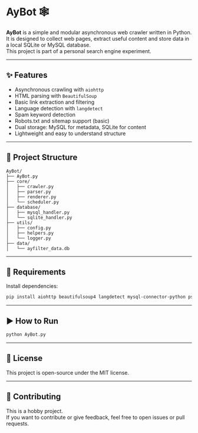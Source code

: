 # AyBot 🕸️

**AyBot** is a simple and modular asynchronous web crawler written in Python.  
It is designed to collect web pages, extract useful content and store data in a local SQLite or MySQL database.  
This project is part of a personal search engine experiment.

---

## ✨ Features

- Asynchronous crawling with `aiohttp`
- HTML parsing with `BeautifulSoup`
- Basic link extraction and filtering
- Language detection with `langdetect`
- Spam keyword detection
- Robots.txt and sitemap support (basic)
- Dual storage: MySQL for metadata, SQLite for content
- Lightweight and easy to understand structure

---

## 📁 Project Structure

```
AyBot/
├── AyBot.py
├── core/
│   ├── crawler.py
│   ├── parser.py
│   ├── renderer.py
│   └── scheduler.py
├── database/
│   ├── mysql_handler.py
│   └── sqlite_handler.py
├── utils/
│   ├── config.py
│   ├── helpers.py
│   └── logger.py
├── data/
│   └── ayfilter_data.db
```

---

## 🧪 Requirements

Install dependencies:

```bash
pip install aiohttp beautifulsoup4 langdetect mysql-connector-python psutil
```

---

## ▶️ How to Run

```bash
python AyBot.py
```

---

## 📄 License

This project is open-source under the MIT license.

---

## 🤝 Contributing

This is a hobby project.  
If you want to contribute or give feedback, feel free to open issues or pull requests.
